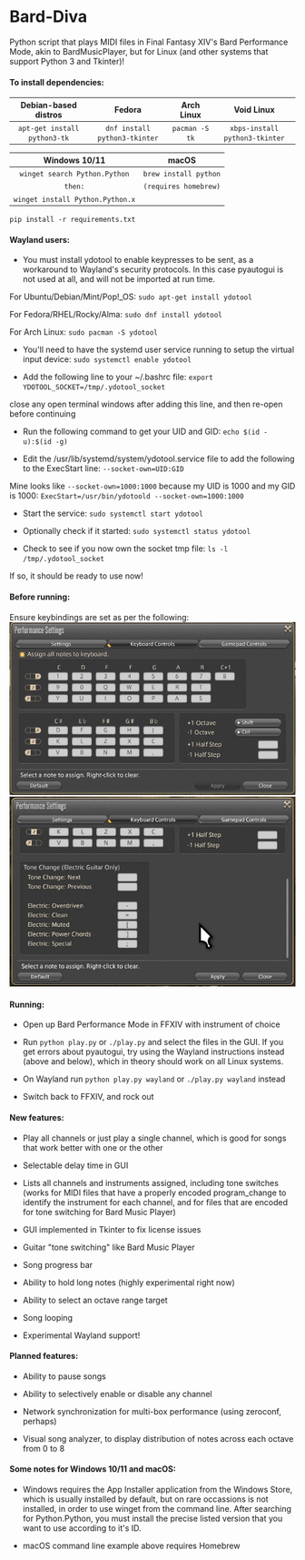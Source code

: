 # Bard-Diva

Python script that plays MIDI files in Final Fantasy XIV's Bard Performance Mode, akin to BardMusicPlayer, but for Linux (and other systems that support Python 3 and Tkinter)!

#### To install dependencies:

| Debian-based distros         | Fedora                        | Arch Linux     | Void Linux                     |
|:----------------------------:|:-----------------------------:|:--------------:|:------------------------------:|
| `apt-get install python3-tk` | `dnf install python3-tkinter` | `pacman -S tk` | `xbps-install python3-tkinter` |

| Windows 10/11                     | macOS                  |
|:---------------------------------:|:----------------------:|
| `winget search Python.Python`     | `brew install python`  |
| `then:`                           | `(requires homebrew)`  |
| `winget install Python.Python.x`  |

`pip install -r requirements.txt`

#### Wayland users:

- You must install ydotool to enable keypresses to be sent, as a workaround to Wayland's security protocols. In this case pyautogui is not used at all, and will not be imported at run time.

For Ubuntu/Debian/Mint/Pop!_OS:
`sudo apt-get install ydotool`

For Fedora/RHEL/Rocky/Alma:
`sudo dnf install ydotool`

For Arch Linux:
`sudo pacman -S ydotool`

- You'll need to have the systemd user service running to setup the virtual input device:
`sudo systemctl enable ydotool`

- Add the following line to your ~/.bashrc file:
`export YDOTOOL_SOCKET=/tmp/.ydotool_socket`

close any open terminal windows after adding this line, and then re-open before continuing

- Run the following command to get your UID and GID:
`echo $(id -u):$(id -g)`

- Edit the /usr/lib/systemd/system/ydotool.service file to add the following to the ExecStart line:
`--socket-own=UID:GID`

Mine looks like `--socket-own=1000:1000` because my UID is 1000 and my GID is 1000:
`ExecStart=/usr/bin/ydotoold --socket-own=1000:1000`

- Start the service:
`sudo systemctl start ydotool`

- Optionally check if it started:
`sudo systemctl status ydotool`

- Check to see if you now own the socket tmp file:
`ls -l /tmp/.ydotool_socket`

If so, it should be ready to use now!

#### Before running:

Ensure keybindings are set as per the following:
![image info](./perf_settings.png)
![image info](./tone_switching.jpg)

#### Running:

- Open up Bard Performance Mode in FFXIV with instrument of choice

- Run `python play.py` or `./play.py` and select the files in the GUI. If you get errors about pyautogui, try using the Wayland instructions instead (above and below), which in theory should work on all Linux systems.

- On Wayland run `python play.py wayland` or `./play.py wayland` instead

- Switch back to FFXIV, and rock out

#### New features:

- Play all channels or just play a single channel, which is good for songs that work better with one or the other

- Selectable delay time in GUI

- Lists all channels and instruments assigned, including tone switches (works for MIDI files that have a properly encoded program_change to identify the instrument for each channel, and for files that are encoded for tone switching for Bard Music Player)

- GUI implemented in Tkinter to fix license issues

- Guitar "tone switching" like Bard Music Player

- Song progress bar

- Ability to hold long notes (highly experimental right now)

- Ability to select an octave range target

- Song looping

- Experimental Wayland support!

#### Planned features:

- Ability to pause songs

- Ability to selectively enable or disable any channel

- Network synchronization for multi-box performance (using zeroconf, perhaps)

- Visual song analyzer, to display distribution of notes across each octave from 0 to 8

#### Some notes for Windows 10/11 and macOS:

- Windows requires the App Installer application from the Windows Store, which is usually installed by default, but on rare occassions is not installed, in order to use winget from the command line. After searching for Python.Python, you must install the precise listed version that you want to use according to it's ID.

- macOS command line example above requires Homebrew

